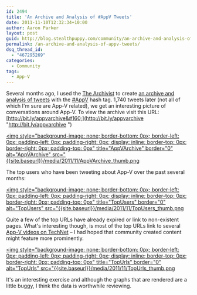 ```yaml
---
id: 2494
title: 'An Archive and Analysis of #AppV Tweets'
date: 2011-11-10T12:32:34+10:00
author: Aaron Parker
layout: post
guid: http://blog.stealthpuppy.com/community/an-archive-and-analysis-of-appv-tweets/
permalink: /an-archive-and-analysis-of-appv-tweets/
dsq_thread_id:
  - "467295269"
categories:
  - Community
tags:
  - App-V
---
```

Several months ago, I used the [The Archivist](http://archivist.visitmix.com/) to create [an archive and analysis of tweets](http://bit.ly/appvarchive) with the [#AppV](https://twitter.com/#!/search/%23AppV) hash tag. 1,740 tweets later (not all of which I'm sure are App-V related), we get an interesting picture of conversations around App-V. To view the archive visit this URL: [http://bit.ly/appvarchive&#160;](http://bit.ly/appvarchive "http://bit.ly/appvarchive  ") 

[<img style="background-image: none; border-bottom: 0px; border-left: 0px; padding-left: 0px; padding-right: 0px; display: inline; border-top: 0px; border-right: 0px; padding-top: 0px" title="AppVArchive" border="0" alt="AppVArchive" src="{{site.baseurl}}/media/2011/11/AppVArchive_thumb.png]({{site.baseurl}}/media/2011/11/AppVArchive.png)

The top users who have been tweeting about App-V over the past several months:

[<img style="background-image: none; border-bottom: 0px; border-left: 0px; padding-left: 0px; padding-right: 0px; display: inline; border-top: 0px; border-right: 0px; padding-top: 0px" title="TopUsers" border="0" alt="TopUsers" src="{{site.baseurl}}/media/2011/11/TopUsers_thumb.png]({{site.baseurl}}/media/2011/11/TopUsers.png)

Quite a few of the top URLs have already expired or link to non-existent pages. What's interesting though, is most of the top URLs link to several [App-V videos on TechNet](http://technet.microsoft.com/en-us/windows/ff383366.aspx#APP-V) – I had hoped that community created content might feature more prominently.

[<img style="background-image: none; border-bottom: 0px; border-left: 0px; padding-left: 0px; padding-right: 0px; display: inline; border-top: 0px; border-right: 0px; padding-top: 0px" title="TopUrls" border="0" alt="TopUrls" src="{{site.baseurl}}/media/2011/11/TopUrls_thumb.png]({{site.baseurl}}/media/2011/11/TopUrls.png)

It's an interesting exercise and although the graphs that are rendered are a little buggy, I think the data is worthwhile reviewing.